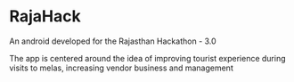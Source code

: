 # RajaHack
An android developed for the Rajasthan Hackathon - 3.0

The app is centered around the idea of improving tourist experience during visits to melas, increasing vendor business and management
